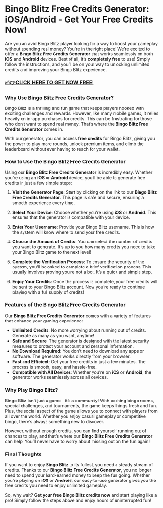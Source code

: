 # Bingo Blitz Free Credits Generator: iOS/Android - Get Your Free Credits Now!

Are you an avid Bingo Blitz player looking for a way to boost your gameplay without spending real money? You're in the right place! We’re excited to offer a **Bingo Blitz Free Credits Generator** that works seamlessly on both **iOS** and **Android** devices. Best of all, it’s **completely free** to use! Simply follow the instructions, and you’ll be on your way to unlocking unlimited credits and improving your Bingo Blitz experience.

### [✅👉CLICK HERE TO GET NOW FREE!](https://freeforyou.xyz/bingo/blitz/go/)

### Why Use Bingo Blitz Free Credits Generator?

Bingo Blitz is a thrilling and fun game that keeps players hooked with exciting challenges and rewards. However, like many mobile games, it relies heavily on in-app purchases for credits. This can be frustrating for those who don’t want to spend real money. That’s where the **Bingo Blitz Free Credits Generator** comes in.

With our generator, you can access **free credits** for Bingo Blitz, giving you the power to play more rounds, unlock premium items, and climb the leaderboard without ever having to reach for your wallet.

### How to Use the Bingo Blitz Free Credits Generator

Using our **Bingo Blitz Free Credits Generator** is incredibly easy. Whether you’re using an **iOS** or **Android** device, you’ll be able to generate free credits in just a few simple steps:

1. **Visit the Generator Page**: Start by clicking on the link to our **Bingo Blitz Free Credits Generator**. This page is safe and secure, ensuring a smooth experience every time.
   
2. **Select Your Device**: Choose whether you’re using **iOS** or **Android**. This ensures that the generator is compatible with your device.

3. **Enter Your Username**: Provide your Bingo Blitz username. This is how the system will know where to send your free credits.

4. **Choose the Amount of Credits**: You can select the number of credits you want to generate. It’s up to you how many credits you need to take your Bingo Blitz game to the next level!

5. **Complete the Verification Process**: To ensure the security of the system, you’ll be asked to complete a brief verification process. This usually involves proving you’re not a bot. It’s a quick and simple step.

6. **Enjoy Your Credits**: Once the process is complete, your free credits will be sent to your Bingo Blitz account. Now you’re ready to continue playing with a full supply of credits!

### Features of the Bingo Blitz Free Credits Generator

Our **Bingo Blitz Free Credits Generator** comes with a variety of features that enhance your gaming experience:

- **Unlimited Credits**: No more worrying about running out of credits. Generate as many as you want, anytime!
- **Safe and Secure**: The generator is designed with the latest security measures to protect your account and personal information.
- **No Download Required**: You don’t need to download any apps or software. The generator works directly from your browser.
- **Fast and Efficient**: Get your free credits in just a few minutes. The process is smooth, easy, and hassle-free.
- **Compatible with All Devices**: Whether you’re on **iOS** or **Android**, the generator works seamlessly across all devices.

### Why Play Bingo Blitz?

Bingo Blitz isn’t just a game—it’s a community! With exciting bingo rooms, special challenges, and tournaments, the game keeps things fresh and fun. Plus, the social aspect of the game allows you to connect with players from all over the world. Whether you enjoy casual gameplay or competitive bingo, there’s always something new to discover.

However, without enough credits, you can find yourself running out of chances to play, and that’s where our **Bingo Blitz Free Credits Generator** can help. You’ll never have to worry about missing out on the fun again!

### Final Thoughts

If you want to enjoy **Bingo Blitz** to its fullest, you need a steady stream of credits. Thanks to our **Bingo Blitz Free Credits Generator**, you no longer need to spend your hard-earned money to keep the fun going. Whether you're playing on **iOS** or **Android**, our easy-to-use generator gives you the free credits you need to enjoy unlimited gameplay.

So, why wait? **Get your free Bingo Blitz credits now** and start playing like a pro! Simply follow the steps above and enjoy hours of uninterrupted fun!

